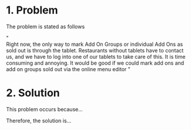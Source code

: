 # 1. Problem

The problem is stated as follows

"  
Right now, the only way to mark Add On Groups or individual Add Ons as sold out is through the tablet. Restaurants without tablets have to contact us, and we have to log into one of our tablets to take care of this. It is time consuming and annoying. It would be good if we could mark add ons and add on groups sold out via the online menu editor
"  

# 2. Solution
This problem occurs because...

Therefore, the solution is...
